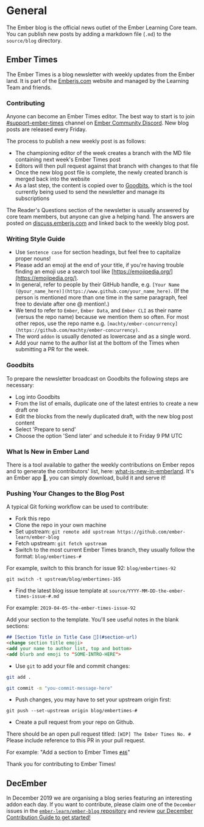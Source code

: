 # General

The Ember blog is the official news outlet of the Ember Learning Core team. You can publish new posts by adding a markdown file (`.md`) to the `source/blog` directory.

## Ember Times

The Ember Times is a blog newsletter with weekly updates from the Ember land.
It is part of the [Emberjs.com](https://emberjs.com/) website and managed by the Learning Team and friends.

### Contributing

Anyone can become an Ember Times editor. The best way to start is to join [#support-ember-times](https://discordapp.com/channels/480462759797063690/485450546887786506) channel on [Ember Community Discord](https://discordapp.com/invite/zT3asNS). New blog posts are released every Friday.

The process to publish a new weekly post is as follows:

- The championing editor of the week creates a branch with the MD file containing next week's Ember Times post
- Editors will then pull request against that branch with changes to that file
- Once the new blog post file is complete, the newly created branch is merged back into the website
- As a last step, the content is copied over to [Goodbits](https://the-emberjs-times.ongoodbits.com/), which is the tool currently being used to send the newsletter and manage its subscriptions

The Reader's Questions section of the newsletter is usually answered by core team members, but anyone can give a helping hand.
The answers are posted on [discuss.emberjs.com](https://discuss.emberjs.com/) and linked back to the weekly blog post.

### Writing Style Guide

- Use `Sentence case` for section headings, but feel free to capitalize proper nouns! 
- Please add an emoji at the end of your title, if you're having trouble finding an emoji use a search tool like [https://emojipedia.org/](https://emojipedia.org/).
- In general, refer to people by their GitHub handle, e.g. `[Your Name (@your_name_here)](https://www.github.com/your_name_here)`. (If the person is mentioned more than one time in the same paragraph, feel free to deviate after one @ mention!.)
- We tend to refer to `Ember`, `Ember Data`, and `Ember CLI` as their name (versus the repo name) because we mention them so often. For most other repos, use the repo name e.g. `[machty/ember-concurrency](https://github.com/machty/ember-concurrency)`.
- The word `addon` is usually denoted as lowercase and as a single word.
- Add your name to the author list at the bottom of the Times when submitting a PR for the week.

### Goodbits

To prepare the newsletter broadcast on Goodbits the following steps are necessary:

- Log into Goodbits
- From the list of emails, duplicate one of the latest entries to create a new draft one
- Edit the blocks from the newly duplicated draft, with the new blog post content
- Select 'Prepare to send'
- Choose the option 'Send later' and schedule it to Friday 9 PM UTC

### What Is New in Ember Land

There is a tool available to gather the weekly contributions on Ember repos and to generate the contributors' list, here: [what-is-new-in-emberland](https://github.com/jessica-jordan/whats-new-in-emberland). It's an Ember app 🐹, you can simply download, build it and serve it!

### Pushing Your Changes to the Blog Post

A typical Git forking workflow can be used to contribute:

- Fork this repo
- Clone the repo in your own machine
- Set upstream: `git remote add upstream https://github.com/ember-learn/ember-blog`
- Fetch upstream: `git fetch upstream`
- Switch to the most current Ember Times branch, they usually follow the format: `blog/embertimes-#`

For example, switch to this branch for issue 92: `blog/embertimes-92`

`git switch -t upstream/blog/embertimes-165`

- Find the latest blog issue template at `source/YYYY-MM-DD-the-ember-times-issue-#.md`

For example: `2019-04-05-the-ember-times-issue-92`

Add your section to the template. You'll see useful notes in the blank sections:

```md
## [Section Title in Title Case 🐹](#section-url)
<change section title emoji>
<add your name to author list, top and bottom>
<add blurb and emoji to "SOME-INTRO-HERE">
```

- Use `git` to add your file and commit changes:

```bash
git add .

git commit -m "you-commit-message-here"
```

- Push changes, you may have to set your upstream origin first:

`git push --set-upstream origin blog/embertimes-#`

- Create a pull request from your repo on Github.

There should be an open pull request titled: `[WIP] The Ember Times No. #` Please include reference to this PR in your pull request.

For example: "Add a section to Ember Times [`#46`](https://github.com/ember-learn/ember-blog/pull/46)"

Thank you for contributing to Ember Times!

## DecEmber

In December 2019 we are organising a blog series featuring an interesting addon each day. If you want to contribute, please claim one of the `December` issues in the [`ember-learn/ember-blog` repository](https://github.com/ember-learn/ember-blog/issues?q=is%3Aissue+is%3Aopen+december) and review [our December Contribution Guide to get started!](https://github.com/ember-learn/ember-blog/blob/master/source/december-2019-blog-series-template.md)
